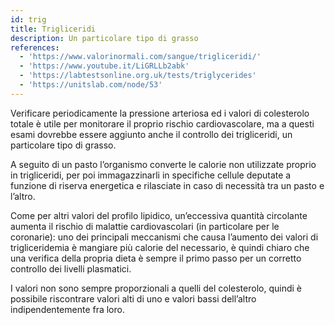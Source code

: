 ```yaml
---
id: trig
title: Trigliceridi
description: Un particolare tipo di grasso
references:
  - 'https://www.valorinormali.com/sangue/trigliceridi/'
  - 'https://www.youtube.it/LiGRLLb2abk'
  - 'https://labtestsonline.org.uk/tests/triglycerides'
  - 'https://unitslab.com/node/53'
---
```

Verificare periodicamente la pressione arteriosa ed i valori di colesterolo totale è utile per monitorare il proprio rischio cardiovascolare, ma a questi esami dovrebbe essere aggiunto anche il controllo dei trigliceridi, un particolare tipo di grasso.

A seguito di un pasto l’organismo converte le calorie non utilizzate proprio in trigliceridi, per poi immagazzinarli in specifiche cellule deputate a funzione di riserva energetica e rilasciate in caso di necessità tra un pasto e l’altro.

Come per altri valori del profilo lipidico, un’eccessiva quantità circolante aumenta il rischio di malattie cardiovascolari (in particolare per le coronarie): uno dei principali meccanismi che causa l’aumento dei valori di trigliceridemia è mangiare più calorie del necessario, è quindi chiaro che una verifica della propria dieta è sempre il primo passo per un corretto controllo dei livelli plasmatici.

I valori non sono sempre proporzionali a quelli del colesterolo, quindi è possibile riscontrare valori alti di uno e valori bassi dell’altro indipendentemente fra loro.
